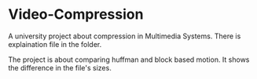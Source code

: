 # Video-Compression
A university project about compression in Multimedia Systems. 
There is explaination file in the folder. 

The project is about comparing huffman and block based motion. It shows the difference in the file's sizes. 
